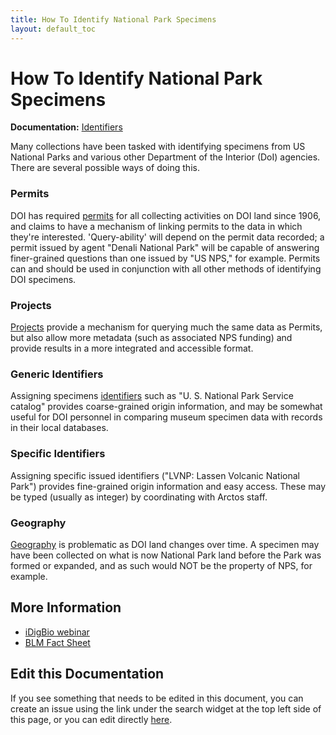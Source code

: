 ```yaml
---
title: How To Identify National Park Specimens
layout: default_toc
---
```

# How To Identify National Park Specimens

**Documentation:** [Identifiers](https://github.com/ArctosDB/documentation-wiki/blob/gh-pages/_documentation/other-identifying-numbers.markdown)

Many collections have been tasked with identifying specimens from US National Parks and various other Department of the Interior (DoI)
agencies. There are several possible ways of doing this.

### Permits

DOI has required [permits](/documentation/permits.html) for all collecting activities on DOI land since 1906, and claims to have a mechanism of linking permits 
to the data in which they're interested. 'Query-ability' will depend on the permit data recorded; a permit issued by agent
"Denali National Park" will be capable of answering finer-grained questions than one issued by "US NPS," for example.
Permits can and should be used in conjunction with all other methods of identifying DOI specimens.

### Projects

[Projects](/documentation/projects.html) provide a mechanism for querying much the same data as Permits, but also allow more metadata (such as associated NPS funding)
and provide results in a more integrated and accessible format.

### Generic Identifiers

Assigning specimens [identifiers](/documentation/other-identifying-numbers.html) such as "U. S. National Park Service catalog" provides coarse-grained origin information, and may
be somewhat useful for DOI personnel in comparing museum specimen data with records in their local databases.

### Specific Identifiers

Assigning specific issued identifiers ("LVNP: Lassen Volcanic National Park") provides fine-grained origin information and easy access. 
These may be typed (usually as integer) by coordinating with Arctos staff.

### Geography

[Geography](/documentation/higher-geography.html) is problematic as DOI land changes over time. A specimen may have been collected on what is now National Park land before the 
Park was formed or expanded, and as such would NOT be the property of NPS, for example.

## More Information

* [iDigBio webinar](https://idigbio.adobeconnect.com/_a1130716096/p4hcf8is01h/?launcher=false&fcsContent=true&pbMode=normal)
* [BLM Fact Sheet](https://www.blm.gov/sites/blm.gov/files/programs_cultural%20heritage%20and%20paleontology_paleontology_quick%20links_prpa%20fact%20sheet%20II.pdf)

## Edit this Documentation

If you see something that needs to be edited in this document, you can create an issue using the link under the search widget at the top left side of this page, or you can edit directly <a href="https://github.com/ArctosDB/documentation-wiki/edit/gh-pages/_how_to/National-Park-Specimens.markdown" target="_blank">here</a>.
